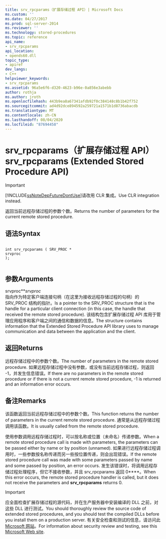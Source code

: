 ```yaml
---
title: srv_rpcparams（扩展存储过程 API）| Microsoft Docs
ms.custom: ''
ms.date: 04/27/2017
ms.prod: sql-server-2014
ms.reviewer: ''
ms.technology: stored-procedures
ms.topic: reference
api_name:
- srv_rpcparams
api_location:
- opends60.dll
topic_type:
- apiref
dev_langs:
- C++
helpviewer_keywords:
- srv_rpcparams
ms.assetid: 96a5e6f6-d320-4623-b96e-0a856e3abebb
author: rothja
ms.author: jroth
ms.openlocfilehash: 443b9ea8a67341afdb92f0c384148c8b1b42f752
ms.sourcegitcommit: ad4d92dce894592a259721a1571b1d8736abacdb
ms.translationtype: MT
ms.contentlocale: zh-CN
ms.lasthandoff: 08/04/2020
ms.locfileid: "87694458"
---
```

# <a name="srv_rpcparams-extended-stored-procedure-api"></a><span data-ttu-id="65d67-102">srv_rpcparams（扩展存储过程 API）</span><span class="sxs-lookup"><span data-stu-id="65d67-102">srv_rpcparams (Extended Stored Procedure API)</span></span>
    
> [!IMPORTANT]  
>  [!INCLUDE[ssNoteDepFutureDontUse](../../includes/ssnotedepfuturedontuse-md.md)]<span data-ttu-id="65d67-103">请改用 CLR 集成。</span><span class="sxs-lookup"><span data-stu-id="65d67-103">Use CLR integration instead.</span></span>  
  
 <span data-ttu-id="65d67-104">返回当前远程存储过程的参数个数。</span><span class="sxs-lookup"><span data-stu-id="65d67-104">Returns the number of parameters for the current remote stored procedure.</span></span>  
  
## <a name="syntax"></a><span data-ttu-id="65d67-105">语法</span><span class="sxs-lookup"><span data-stu-id="65d67-105">Syntax</span></span>  
  
```  
  
int srv_rpcparams ( SRV_PROC *  
srvproc   
);  
  
```  
  
## <a name="arguments"></a><span data-ttu-id="65d67-106">参数</span><span class="sxs-lookup"><span data-stu-id="65d67-106">Arguments</span></span>  
 <span data-ttu-id="65d67-107">srvproc\*\*</span><span class="sxs-lookup"><span data-stu-id="65d67-107">*srvproc*</span></span>  
 <span data-ttu-id="65d67-108">指向作为特定客户端连接句柄（在这里为接收远程存储过程的句柄）的 SRV_PROC 结构的指针。</span><span class="sxs-lookup"><span data-stu-id="65d67-108">Is a pointer to the SRV_PROC structure that is the handle for a particular client connection (in this case, the handle that received the remote stored procedure).</span></span> <span data-ttu-id="65d67-109">该结构包含扩展存储过程 API 库用于管理应用程序和客户端之间的通信和数据的信息。</span><span class="sxs-lookup"><span data-stu-id="65d67-109">The structure contains information that the Extended Stored Procedure API library uses to manage communication and data between the application and the client.</span></span>  
  
## <a name="returns"></a><span data-ttu-id="65d67-110">返回</span><span class="sxs-lookup"><span data-stu-id="65d67-110">Returns</span></span>  
 <span data-ttu-id="65d67-111">远程存储过程中的参数个数。</span><span class="sxs-lookup"><span data-stu-id="65d67-111">The number of parameters in the remote stored procedure.</span></span> <span data-ttu-id="65d67-112">如果远程存储过程中没有参数，或没有当前远程存储过程，则返回 -1，并发生信息错误。</span><span class="sxs-lookup"><span data-stu-id="65d67-112">If there are no parameters in the remote stored procedure or if there is not a current remote stored procedure, -1 is returned and an information error occurs.</span></span>  
  
## <a name="remarks"></a><span data-ttu-id="65d67-113">备注</span><span class="sxs-lookup"><span data-stu-id="65d67-113">Remarks</span></span>  
 <span data-ttu-id="65d67-114">该函数返回当前远程存储过程中的参数个数。</span><span class="sxs-lookup"><span data-stu-id="65d67-114">This function returns the number of parameters in the current remote stored procedure.</span></span> <span data-ttu-id="65d67-115">通常是从远程存储过程调用该函数。</span><span class="sxs-lookup"><span data-stu-id="65d67-115">It is usually called from the remote stored procedure.</span></span>  
  
 <span data-ttu-id="65d67-116">使用参数调用远程存储过程时，可以按名称或位置（未命名）传递参数。</span><span class="sxs-lookup"><span data-stu-id="65d67-116">When a remote stored procedure call is made with parameters, the parameters can be passed either by name or by position (unnamed).</span></span> <span data-ttu-id="65d67-117">如果进行远程存储过程调用时，一些参数按名称传递而另一些按位置传递，则会出现错误。</span><span class="sxs-lookup"><span data-stu-id="65d67-117">If the remote stored procedure call was made with some parameters passed by name and some passed by position, an error occurs.</span></span> <span data-ttu-id="65d67-118">发生该错误时，将调用远程存储过程处理程序，但它不接收参数，并且 srv_rpcparams 返回 0\*\*\*\*。</span><span class="sxs-lookup"><span data-stu-id="65d67-118">When this error occurs, the remote stored procedure handler is called, but it does not receive the parameters and **srv_rpcparams** returns 0.</span></span>  
  
> [!IMPORTANT]  
>  <span data-ttu-id="65d67-119">应全面检查扩展存储过程的源代码，并在生产服务器中安装编译的 DLL 之前，对这些 DLL 进行测试。</span><span class="sxs-lookup"><span data-stu-id="65d67-119">You should thoroughly review the source code of extended stored procedures, and you should test the compiled DLLs before you install them on a production server.</span></span> <span data-ttu-id="65d67-120">有关安全检查和测试的信息，请访问此 [Microsoft 网站](https://go.microsoft.com/fwlink/?LinkID=54761&amp;clcid=0x409https://msdn.microsoft.com/security/)。</span><span class="sxs-lookup"><span data-stu-id="65d67-120">For information about security review and testing, see this [Microsoft Web site](https://go.microsoft.com/fwlink/?LinkID=54761&amp;clcid=0x409https://msdn.microsoft.com/security/).</span></span>  
  
  
